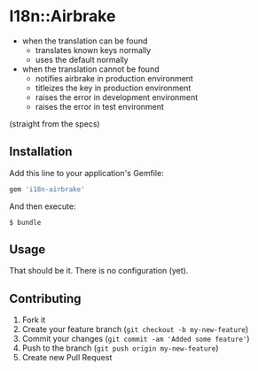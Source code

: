 # I18n::Airbrake

* when the translation can be found
  * translates known keys normally
  * uses the default normally
* when the translation cannot be found
  * notifies airbrake in production environment
  * titleizes the key in production environment
  * raises the error in development environment
  * raises the error in test environment

(straight from the specs)

## Installation

Add this line to your application's Gemfile:

``` ruby
gem 'i18n-airbrake'
```

And then execute:

``` shell
$ bundle
```

## Usage

That should be it. There is no configuration (yet).

## Contributing

1. Fork it
2. Create your feature branch (`git checkout -b my-new-feature`)
3. Commit your changes (`git commit -am 'Added some feature'`)
4. Push to the branch (`git push origin my-new-feature`)
5. Create new Pull Request
